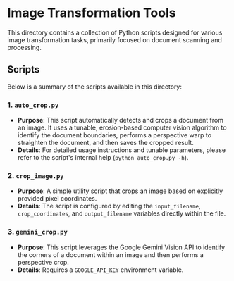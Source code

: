 # Image Transformation Tools

This directory contains a collection of Python scripts designed for various image transformation tasks, primarily focused on document scanning and processing.

## Scripts

Below is a summary of the scripts available in this directory:

### 1. `auto_crop.py`

* **Purpose**: This script automatically detects and crops a document from an image. It uses a tunable, erosion-based computer vision algorithm to identify the document boundaries, performs a perspective warp to straighten the document, and then saves the cropped result.
* **Details**: For detailed usage instructions and tunable parameters, please refer to the script's internal help (`python auto_crop.py -h`).

### 2. `crop_image.py`

* **Purpose**: A simple utility script that crops an image based on explicitly provided pixel coordinates.
* **Details**: The script is configured by editing the `input_filename`, `crop_coordinates`, and `output_filename` variables directly within the file.

### 3. `gemini_crop.py`

* **Purpose**: This script leverages the Google Gemini Vision API to identify the corners of a document within an image and then performs a perspective crop.
* **Details**: Requires a `GOOGLE_API_KEY` environment variable.
